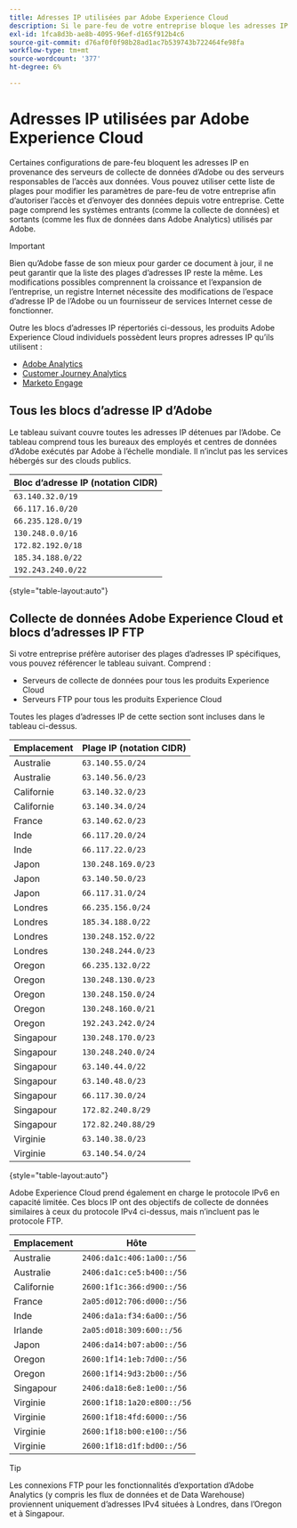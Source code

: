 ```yaml
---
title: Adresses IP utilisées par Adobe Experience Cloud
description: Si le pare-feu de votre entreprise bloque les adresses IP qui proviennent de l’Adobe, utilisez cette liste pour mettre à jour les paramètres de votre pare-feu.
exl-id: 1fca8d3b-ae8b-4095-96ef-d165f912b4c6
source-git-commit: d76af0f0f98b28ad1ac7b539743b722464fe98fa
workflow-type: tm+mt
source-wordcount: '377'
ht-degree: 6%

---
```


# Adresses IP utilisées par Adobe Experience Cloud

Certaines configurations de pare-feu bloquent les adresses IP en provenance des serveurs de collecte de données d’Adobe ou des serveurs responsables de l’accès aux données. Vous pouvez utiliser cette liste de plages pour modifier les paramètres de pare-feu de votre entreprise afin d’autoriser l’accès et d’envoyer des données depuis votre entreprise. Cette page comprend les systèmes entrants (comme la collecte de données) et sortants (comme les flux de données dans Adobe Analytics) utilisés par Adobe.

>[!IMPORTANT]
>
>Bien qu’Adobe fasse de son mieux pour garder ce document à jour, il ne peut garantir que la liste des plages d’adresses IP reste la même. Les modifications possibles comprennent la croissance et l’expansion de l’entreprise, un registre Internet nécessite des modifications de l’espace d’adresse IP de l’Adobe ou un fournisseur de services Internet cesse de fonctionner.

Outre les blocs d’adresses IP répertoriés ci-dessous, les produits Adobe Experience Cloud individuels possèdent leurs propres adresses IP qu’ils utilisent :

* [Adobe Analytics](https://experienceleague.adobe.com/en/docs/analytics/technotes/ip-addresses)
* [Customer Journey Analytics](https://experienceleague.adobe.com/en/docs/analytics-platform/using/technotes/ip-addresses)
* [Marketo Engage](https://experienceleague.adobe.com/en/docs/marketo/using/getting-started/initial-setup/configure-protocols-for-marketo#step-allowlist-marketo-ips)

## Tous les blocs d’adresse IP d’Adobe

Le tableau suivant couvre toutes les adresses IP détenues par l’Adobe. Ce tableau comprend tous les bureaux des employés et centres de données d’Adobe exécutés par Adobe à l’échelle mondiale. Il n’inclut pas les services hébergés sur des clouds publics.

| Bloc d’adresse IP (notation CIDR) |
| --- |
| `63.140.32.0/19` |
| `66.117.16.0/20` |
| `66.235.128.0/19` |
| `130.248.0.0/16` |
| `172.82.192.0/18` |
| `185.34.188.0/22` |
| `192.243.240.0/22` |

{style="table-layout:auto"}

## Collecte de données Adobe Experience Cloud et blocs d’adresses IP FTP

Si votre entreprise préfère autoriser des plages d’adresses IP spécifiques, vous pouvez référencer le tableau suivant. Comprend :

* Serveurs de collecte de données pour tous les produits Experience Cloud
* Serveurs FTP pour tous les produits Experience Cloud

Toutes les plages d’adresses IP de cette section sont incluses dans le tableau ci-dessus.

| Emplacement | Plage IP (notation CIDR) |
| --- | --- |
| Australie | `63.140.55.0/24` |
| Australie | `63.140.56.0/23` |
| Californie | `63.140.32.0/23` |
| Californie | `63.140.34.0/24` |
| France | `63.140.62.0/23` |
| Inde | `66.117.20.0/24` |
| Inde | `66.117.22.0/23` |
| Japon | `130.248.169.0/23` |
| Japon | `63.140.50.0/23` |
| Japon | `66.117.31.0/24` |
| Londres | `66.235.156.0/24` |
| Londres | `185.34.188.0/22` |
| Londres | `130.248.152.0/22` |
| Londres | `130.248.244.0/23` |
| Oregon | `66.235.132.0/22` |
| Oregon | `130.248.130.0/23` |
| Oregon | `130.248.150.0/24` |
| Oregon | `130.248.160.0/21` |
| Oregon | `192.243.242.0/24` |
| Singapour | `130.248.170.0/23` |
| Singapour | `130.248.240.0/24` |
| Singapour | `63.140.44.0/22` |
| Singapour | `63.140.48.0/23` |
| Singapour | `66.117.30.0/24` |
| Singapour | `172.82.240.8/29` |
| Singapour | `172.82.240.88/29` |
| Virginie | `63.140.38.0/23` |
| Virginie | `63.140.54.0/24` |

{style="table-layout:auto"}

Adobe Experience Cloud prend également en charge le protocole IPv6 en capacité limitée. Ces blocs IP ont des objectifs de collecte de données similaires à ceux du protocole IPv4 ci-dessus, mais n’incluent pas le protocole FTP.

| Emplacement | Hôte |
| --- | --- |
| Australie | `2406:da1c:406:1a00::/56` |
| Australie | `2406:da1c:ce5:b400::/56` |
| Californie | `2600:1f1c:366:d900::/56` |
| France | `2a05:d012:706:d000::/56` |
| Inde | `2406:da1a:f34:6a00::/56` |
| Irlande | `2a05:d018:309:600::/56` |
| Japon | `2406:da14:b07:ab00::/56` |
| Oregon | `2600:1f14:1eb:7d00::/56` |
| Oregon | `2600:1f14:9d3:2b00::/56` |
| Singapour | `2406:da18:6e8:1e00::/56` |
| Virginie | `2600:1f18:1a20:e800::/56` |
| Virginie | `2600:1f18:4fd:6000::/56` |
| Virginie | `2600:1f18:b00:e100::/56` |
| Virginie | `2600:1f18:d1f:bd00::/56` |

>[!TIP]
>
>Les connexions FTP pour les fonctionnalités d’exportation d’Adobe Analytics (y compris les flux de données et de Data Warehouse) proviennent uniquement d’adresses IPv4 situées à Londres, dans l’Oregon et à Singapour.
